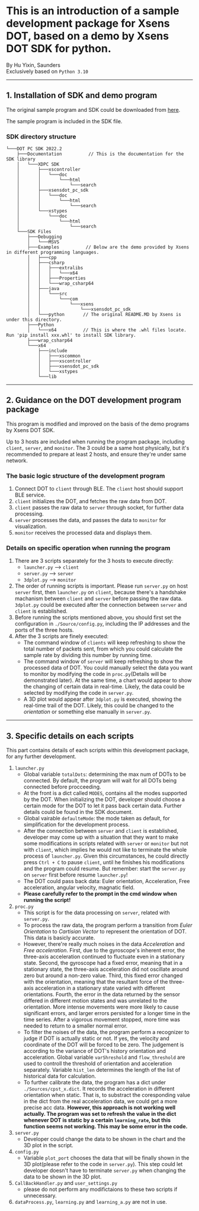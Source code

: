 

# This is an introduction of a sample development package for Xsens DOT, based on a demo by Xsens DOT SDK for python.

By Hu Yixin, Saunders  
Exclusively based on `Python 3.10`


***

## 1. Installation of SDK and demo program

The original sample program and SDK could be downloaded from [here](https://www.movella.com/support/software-documentation).

The sample program is included in the SDK file.

### SDK directory structure
```
└───DOT PC SDK 2022.2
    ├───Documentation          // This is the documentation for the SDK library
    │   └───XDPC SDK
    │       ├───xscontroller
    │       │   └───doc
    │       │       └───html
    │       │           └───search
    │       ├───xsensdot_pc_sdk
    │       │   └───doc
    │       │       └───html
    │       │           └───search
    │       └───xstypes
    │           └───doc
    │               └───html
    │                   └───search
    └───SDK Files
        ├───Debugging
        │   └───MSVS
        ├───Examples          // Below are the demo provided by Xsens in different programming languages.
        │   ├───cpp
        │   ├───csharp
        │   │   ├───extralibs
        │   │   │   └───x64
        │   │   ├───Properties
        │   │   └───wrap_csharp64
        │   ├───java
        │   │   └───src
        │   │       └───com
        │   │           └───xsens
        │   │               └───xsensdot_pc_sdk
        │   └───python       // The original README.MD by Xsens is under this directory.
        ├───Python
        │   └───x64          // This is where the .whl files locate. Run 'pip install xxx.whl' to install SDK library.
        ├───wrap_csharp64
        └───x64
            ├───include
            │   ├───xscommon
            │   ├───xscontroller
            │   ├───xsensdot_pc_sdk
            │   └───xstypes
            └───lib
```


***
## 2. Guidance on the DOT development program package

This program is modified and improved on the basis of the demo programs by Xsens DOT SDK.

Up to 3 hosts are included when running the program package, including `client`, `server`, and `monitor`. The 3 could be a same host physically, but it's recommended to prepare at least 2 hosts, and ensure they're under same network.


### The basic logic structure of the development program
1. Connect DOT to `client` through BLE. The `client` host should support BLE service.  
2. `client` initializes the DOT, and fetches the raw data from DOT.  
3. `client` passes the raw data to `server` through socket, for further data processing.
4. `server` processes the data, and passes the data to `monitor` for visualization.
5. `monitor` receives the processed data and displays them.

### Details on specific operation when running the program
1. There are 3 scripts separately for the 3 hosts to execute directly:  
    - `launcher.py` --> `client`
    - `server.py`   --> `server`
    - `3dplot.py`   --> `monitor`
2. The order of running scripts is important. Please run `server.py` on host `server` first, then `launcher.py` on `client`, because there's a handshake machanism between `client` and `server` before passing the raw data. `3dplot.py` could be executed after the connection between `server` and `client` is established.
3. Before running the scripts mentioned above, you should first set the configuration in `./Source/config.py`, including the IP addresses and the ports of the three hosts.
4. After the 3 scripts are finely executed:
    - The command window of `clients` will keep refreshing to show the total number of packets sent, from which you could calculate the sample rate by dividing this number by running time.
    - The command window of `server` will keep refreshing to show the processed data of DOT. You could manually select the data you want to monitor by modifying the code in `proc.py`(Details will be demonstrated later). At the same time, a chart would appear to show the changing of certain data in real-time. Likely, the data could be selected by modifying the code in `server.py`.
    - A 3D plot would appear after `3dplot.py` is executed, showing the real-time trail of the DOT. Likely, this could be changed to the *orientation* or something else manually in `server.py`.


***
## 3. Specific details on each scripts

This part contains details of each scripts within this development package, for any further development.

1. `launcher.py`
    - Global variable `totalDots`: determining the max num of DOTs to be connected. By default, the program will wait for all DOTs being connected before procceeding.
    - At the front is a dict called `MODES`, contains all the modes supported by the DOT. When initializing the DOT, developer should choose a certain mode for the DOT to let it pass back certain data. Further details could be found in the SDK document.
    - Global vairable `defaulteMode`: the mode taken as default, for simplification for the development process.
    * After the connection between `server` and `client` is established, developer may come up with a situation that they want to make some modifications in scripts related with `server` or `monitor` but not with `client`, which implies he would not like to terminate the whole process of `launcher.py`. Given this circumstances, he could directly press `Ctrl + C` to pause `client`, until he finishes his modifications and the program could resume. But remember: start the  `server.py` on `server` first before resume `launcher.py`!
    * The DOT could pass back data: Euler orientation, Acceleration, Free acceleration, angular velocity, magnatic field.
    * **Please carefully refer to the prompt in the cmd window when running the script!**
2. `proc.py`
    - This script is for the data processing on `server`, related with `server.py`.
    - To process the raw data, the program perform a transition from *Euler Orientation* to *Cartisian Vector* to represent the orientation of DOT. This data is basicly accurate.
    - However, there're really much noises in the data *Acceleration* and  *Free acceleration*. First, due to the gyroscope's inherent error, the three-axis acceleration continued to fluctuate even in a stationary state. Second, the gyroscope had a fixed error, meaning that in a stationary state, the three-axis acceleration did not oscillate around zero but around a non-zero value. Third, this fixed error changed with the orientation, meaning that the resultant force of the three-axis acceleration in a stationary state varied with different orientations. Fourth, the error in the data returned by the sensor differed in different motion states and was unrelated to the orientation. More intense movements were more likely to cause significant errors, and larger errors persisted for a longer time in the time series. After a vigorous movement stopped, more time was needed to return to a smaller normal error. 
    - To filter the noises of the data, the program perform a recognizer to judge if DOT is actually static or not. If yes, the velocity and coordinate of the DOT will be forced to be zero. The judgement is according to the variance of DOT's history orientation and acceleration. Global variable `varShreshold` and `flow_threshold` are used to controll the threshold of orientation and acceleration separately. Variable `hist_len` determines the length of the list of historical data for calculation.
    - To further calibrate the data, the program has a dict under `./Sources/cpst_x.dict`. It records the acceleration in different orientation when static. That is, to substract the coresponding value in the dict from the real acceleration data, we could get a more precise acc data. **However, this approach is not working well actually. The program was set to refresh the value in the dict whenever DOT is static by a certain `learning_rate`, but this function seems not working. This may be some error in the code.**
3. `server.py`
    - Developer could change the data to be shown in the chart and the 3D plot in the script.
4. `config.py`
    - Variable `plot_port` chooses the data that will be finally shown in the 3D plot(please refer to the code in `server.py`). This step could let developer doesn't have to terminate `server.py` when changing the data to be shown in the 3D plot.
5. `CallBackHandler.py` and `user_settings.py`
    - please do not perform any modifictaions to these two scripts if unnecessary.
6. `dataProcess.py`, `learning.py` and `learning_a.py` are not in use.